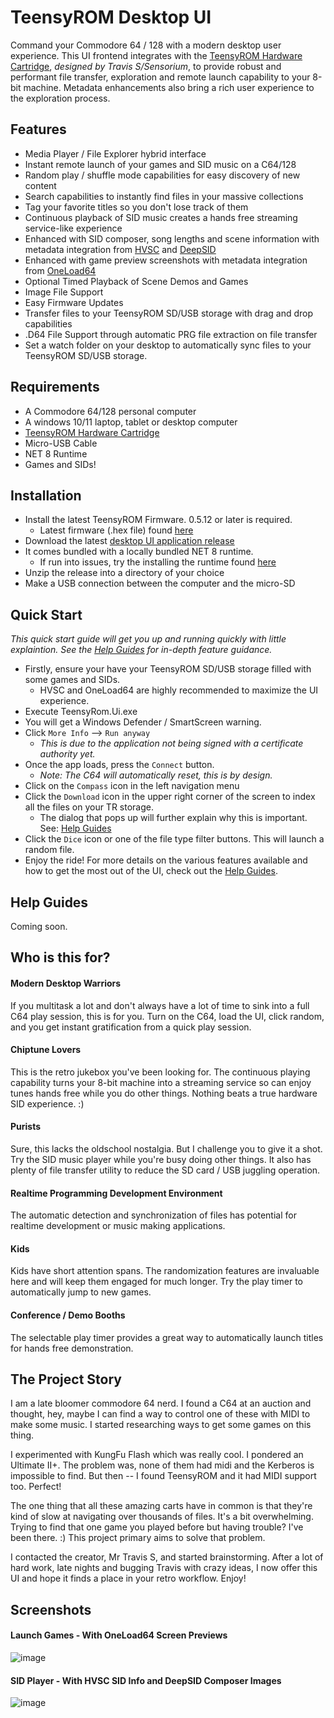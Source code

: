 # TeensyROM Desktop UI
Command your Commodore 64 / 128 with a modern desktop user experience.  This UI frontend integrates with the [TeensyROM Hardware Cartridge](https://github.com/SensoriumEmbedded/TeensyROM), *designed by Travis S/Sensorium*, to provide robust and performant file transfer, exploration and remote launch capability to your 8-bit machine.  Metadata enhancements also bring a rich user experience to the exploration process.  

## Features
- Media Player / File Explorer hybrid interface
- Instant remote launch of your games and SID music on a C64/128
- Random play / shuffle mode capabilities for easy discovery of new content
- Search capabilities to instantly find files in your massive collections
- Tag your favorite titles so you don't lose track of them 
- Continuous playback of SID music creates a hands free streaming service-like experience
- Enhanced with SID composer, song lengths and scene information with metadata integration from [HVSC](https://www.youtube.com/watch?v=lz0CJbkplj0&list=PLmN5cgEuNrpiCj1LfKBDUZS06ZBCjif5b) and [DeepSID](https://github.com/Chordian/deepsid)
- Enhanced with game preview screenshots with metadata integration from [OneLoad64](https://www.youtube.com/watch?v=lz0CJbkplj0&list=PLmN5cgEuNrpiCj1LfKBDUZS06ZBCjif5b)
- Optional Timed Playback of Scene Demos and Games
- Image File Support
- Easy Firmware Updates
- Transfer files to your TeensyROM SD/USB storage with drag and drop capabilities
- .D64 File Support through automatic PRG file extraction on file transfer
- Set a watch folder on your desktop to automatically sync files to your TeensyROM SD/USB storage.

## Requirements
- A Commodore 64/128 personal computer
- A windows 10/11 laptop, tablet or desktop computer
- [TeensyROM Hardware Cartridge](https://github.com/SensoriumEmbedded/TeensyROM)
- Micro-USB Cable
- NET 8 Runtime
- Games and SIDs!

## Installation
- Install the latest TeensyROM Firmware.  0.5.12 or later is required.
  - Latest firmware (.hex file) found [here](https://github.com/SensoriumEmbedded/TeensyROM/blob/main/bin/TeensyROM/FW_Release_History.md)
- Download the latest [desktop UI application release](https://github.com/MetalHexx/TeensyROM-UI/releases)
- It comes bundled with a locally bundled NET 8 runtime.
  - If run into issues, try the installing the runtime found [here](https://dotnet.microsoft.com/en-us/download/dotnet/8.0)
- Unzip the release into a directory of your choice
- Make a USB connection between the computer and the micro-SD 
 
## Quick Start
*This quick start guide will get you up and running quickly with little explaintion.  See the [Help Guides](#help-guides) for in-depth feature guidance.*
- Firstly, ensure your have your TeensyROM SD/USB storage filled with some games and SIDs.
  - HVSC and OneLoad64 are highly recommended to maximize the UI experience.
- Execute TeensyRom.Ui.exe
- You will get a Windows Defender / SmartScreen warning.
- Click `More Info` --> `Run anyway`
  - *This is due to the application not being signed with a certificate authority yet.*  
- Once the app loads, press the `Connect` button.
  - *Note: The C64 will automatically reset, this is by design.*
- Click on the `Compass` icon in the left navigation menu
- Click the `Download` icon in the upper right corner of the screen to index all the files on your TR storage.
  - The dialog that pops up will further explain why this is important.  See: [Help Guides](#help-guides)
- Click the `Dice` icon or one of the file type filter buttons.  This will launch a random file.
- Enjoy the ride! For more details on the various features available and how to get the most out of the UI, check out the [Help Guides](#help-guides).

## Help Guides
Coming soon.

## Who is this for?
#### Modern Desktop Warriors
If you multitask a lot and don't always have a lot of time to sink into a full C64 play session, this is for you.  Turn on the C64, load the UI, click random, and you get instant gratification from a quick play session.

#### Chiptune Lovers 
This is the retro jukebox you've been looking for.  The continuous playing capability turns your 8-bit machine into a streaming service so can enjoy tunes hands free while you do other things.  Nothing beats a true hardware SID experience. :)

#### Purists 
Sure, this lacks the oldschool nostalgia.  But I challenge you to give it a shot.  Try the SID music player while you're busy doing other things.  It also has plenty of file transfer utility to reduce the SD card / USB juggling operation.  

#### Realtime Programming Development Environment
The automatic detection and synchronization of files has potential for realtime development or music making applications.

#### Kids
Kids have short attention spans.  The randomization features are invaluable here and will keep them engaged for much longer.  Try the play timer to automatically jump to new games.

#### Conference / Demo Booths
The selectable play timer provides a great way to automatically launch titles for hands free demonstration.

## The Project Story
I am a late bloomer commodore 64 nerd.  I found a C64 at an auction and thought, hey, maybe I can find a way to control one of these with MIDI to make some music.  I started researching ways to get some games on this thing.  

I experimented with KungFu Flash which was really cool.  I pondered an Ultimate II+.  The problem was, none of them had midi and the Kerberos is impossible to find.  But then -- I found TeensyROM and it had MIDI support too.  Perfect!

The one thing that all these amazing carts have in common is that they're kind of slow at navigating over thousands of files.  It's a bit overwhelming. Trying to find that one game you played before but having trouble? I've been there. :) This project primary aims to solve that problem.

I contacted the creator, Mr Travis S, and started brainstorming.  After a lot of hard work, late nights and bugging Travis with crazy ideas, I now offer this UI and hope it finds a place in your retro workflow. Enjoy!

## Screenshots
#### Launch Games - With OneLoad64 Screen Previews
![image](https://github.com/MetalHexx/TeensyROM-UI/assets/9291740/c5ebfbcd-4282-49b2-b349-3af5b5d503c5)

#### SID Player - With HVSC SID Info and DeepSID Composer Images
![image](https://github.com/MetalHexx/TeensyROM-UI/assets/9291740/d4bfa1f6-9b7d-4d2c-8d2e-02e2b505a548)



